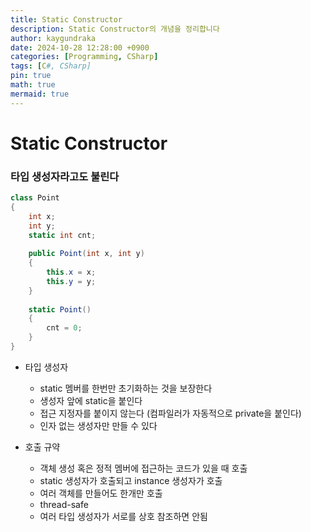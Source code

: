 ```yaml
---
title: Static Constructor
description: Static Constructor의 개념을 정리합니다
author: kaygundraka
date: 2024-10-28 12:28:00 +0900
categories: [Programming, CSharp]
tags: [C#, CSharp]
pin: true
math: true
mermaid: true
---
```


# Static Constructor

### 타입 생성자라고도 불린다

```csharp
class Point
{
	int x;
	int y;
	static int cnt;
	
	public Point(int x, int y)
	{
		this.x = x;
		this.y = y;
	}
	
	static Point()
	{
		cnt = 0;
	}
}
```

- 타입 생성자
    - static 멤버를 한번만 초기화하는 것을 보장한다
    - 생성자 앞에 static을 붙인다
    - 접근 지정자를 붙이지 않는다 (컴파일러가 자동적으로 private을 붙인다)
    - 인자 없는 생성자만 만들 수 있다

- 호출 규약
    - 객체 생성 혹은 정적 멤버에 접근하는 코드가 있을 때 호출
    - static 생성자가 호출되고 instance 생성자가 호출
    - 여러 객체를 만들어도 한개만 호출
    - thread-safe
    - 여러 타입 생성자가 서로를 상호 참조하면 안됨